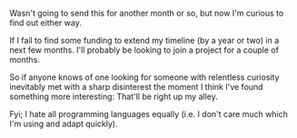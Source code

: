 Wasn't going to send this for another month or so, but now I'm curious to find out either way. 
  
If I fail to find some funding to extend my timeline (by a year or two) in a next few months. I'll probably be looking to join a project for a couple of months.  
  
So if anyone knows of one looking for someone with relentless curiosity inevitably met with a sharp disinterest the moment I think I've found something more interesting: That'll be right up my alley.  
  
Fyi; I hate all programming languages equally (i.e. I don't care much which I'm using and adapt quickly).
